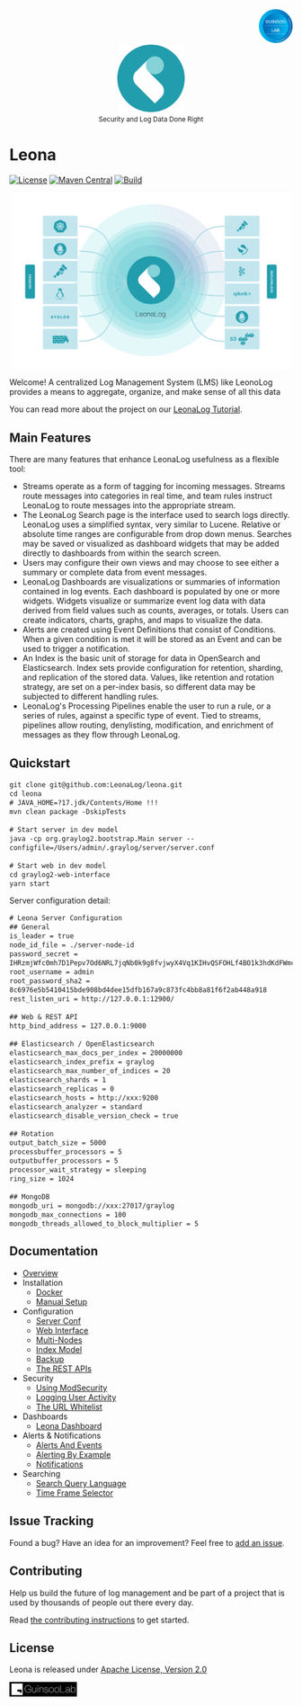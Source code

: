 <div align="right">
    <img src="https://raw.githubusercontent.com/LeonaLog/leona/main/misc/assets/guinsoolab-badge.png" width=60 alt="badge">
</div>
<div align="center">
    <img src="https://raw.githubusercontent.com/LeonaLog/leona/main/misc/assets/graylog.svg" width=120 alt="logo" />
    <br />
    <small>Security and Log Data Done Right</small>
</div>

# Leona

[![License](https://img.shields.io/badge/license-SSPL-green)](https://www.mongodb.com/licensing/server-side-public-license)
[![Maven Central](https://img.shields.io/maven-central/v/org.graylog2/graylog2-server.svg)](http://mvnrepository.com/artifact/org.graylog2/graylog2-server)
[![Build](https://github.com/Graylog2/graylog2-server/actions/workflows/build.yml/badge.svg)](https://github.com/Graylog2/graylog2-server/actions/workflows/build.yml)

![leona-hero](./misc/assets/leona-hero.png)

Welcome! A centralized Log Management System (LMS) like LeonoLog provides a means to aggregate, organize, and make sense of all this data

You can read more about the project on our [LeonaLog Tutorial](https://ciusji.gitbook.io/leona).

## Main Features

There are many features that enhance LeonaLog usefulness as a flexible tool:

- Streams operate as a form of tagging for incoming messages. Streams route messages into categories in real time, and team rules instruct LeonaLog to route messages into the appropriate stream.
- The LeonaLog Search page is the interface used to search logs directly. LeonaLog uses a simplified syntax, very similar to Lucene. Relative or absolute time ranges are configurable from drop down menus. Searches may be saved or visualized as dashboard widgets that may be added directly to dashboards from within the search screen.
- Users may configure their own views and may choose to see either a summary or complete data from event messages.
- LeonaLog Dashboards are visualizations or summaries of information contained in log events. Each dashboard is populated by one or more widgets. Widgets visualize or summarize event log data with data derived from field values such as counts, averages, or totals. Users can create indicators, charts, graphs, and maps to visualize the data.
- Alerts are created using Event Definitions that consist of Conditions. When a given condition is met it will be stored as an Event and can be used to trigger a notification.
- An Index is the basic unit of storage for data in OpenSearch and Elasticsearch. Index sets provide configuration for retention, sharding, and replication of the stored data. Values, like retention and rotation strategy, are set on a per-index basis, so different data may be subjected to different handling rules.
- LeonaLog's Processing Pipelines enable the user to run a rule, or a series of rules, against a specific type of event. Tied to streams, pipelines allow routing, denylisting, modification, and enrichment of messages as they flow through LeonaLog.

## Quickstart

```shell
git clone git@github.com:LeonaLog/leona.git
cd leona
# JAVA_HOME=?17.jdk/Contents/Home !!!
mvn clean package -DskipTests

# Start server in dev model
java -cp org.graylog2.bootstrap.Main server --configfile=/Users/admin/.graylog/server/server.conf

# Start web in dev model
cd graylog2-web-interface
yarn start
```

Server configuration detail:

```shell
# Leona Server Configuration
## General
is_leader = true
node_id_file = ./server-node-id
password_secret = IHRzmjWfc0mh7D1Pepv7Od6NRL7jqNb0k9g8fvjwyX4Vq1KIHvQSFOHLf4BO1k3hdKdFWmceKwy46BGqIk2NurWAUYSedspb
root_username = admin
root_password_sha2 = 8c6976e5b5410415bde908bd4dee15dfb167a9c873fc4bb8a81f6f2ab448a918
rest_listen_uri = http://127.0.0.1:12900/

## Web & REST API
http_bind_address = 127.0.0.1:9000

## Elasticsearch / OpenElasticsearch
elasticsearch_max_docs_per_index = 20000000
elasticsearch_index_prefix = graylog
elasticsearch_max_number_of_indices = 20
elasticsearch_shards = 1
elasticsearch_replicas = 0
elasticsearch_hosts = http://xxx:9200
elasticsearch_analyzer = standard
elasticsearch_disable_version_check = true

## Rotation
output_batch_size = 5000
processbuffer_processors = 5
outputbuffer_processors = 5
processor_wait_strategy = sleeping
ring_size = 1024

## MongoDB
mongodb_uri = mongodb://xxx:27017/graylog
mongodb_max_connections = 100
mongodb_threads_allowed_to_block_multiplier = 5
```

## Documentation

- [Overview](https://ciusji.gitbook.io/leona)
- Installation
  - [Docker](https://ciusji.gitbook.io/leona/installation/docker)
  - [Manual Setup](https://ciusji.gitbook.io/leona/installation/manual-setup)
- Configuration
  - [Server Conf](https://ciusji.gitbook.io/leona/configuration/server-conf)
  - [Web Interface](https://ciusji.gitbook.io/leona/configuration/web-interface)
  - [Multi-Nodes](https://ciusji.gitbook.io/leona/configuration/multi-nodes)
  - [Index Model](https://ciusji.gitbook.io/leona/configuration/index-model)
  - [Backup](https://ciusji.gitbook.io/leona/configuration/backup)
  - [The REST APIs](https://ciusji.gitbook.io/leona/configuration/the-rest-apis)
- Security
  - [Using ModSecurity](https://ciusji.gitbook.io/leona/security/using-modsecurity)
  - [Logging User Activity](https://ciusji.gitbook.io/leona/security/logging-user-activity)
  - [The URL Whitelist](https://ciusji.gitbook.io/leona/security/the-url-whitelist)
- Dashboards
  - [Leona Dashboard](https://ciusji.gitbook.io/leona/dashboards/leona-dashboard)
- Alerts & Notifications 
  - [Alerts And Events](https://ciusji.gitbook.io/leona/alerts-and-notifications/alerts-and-events)
  - [Alerting By Example](https://ciusji.gitbook.io/leona/alerts-and-notifications/alerting-by-example)
  - [Notifications](https://ciusji.gitbook.io/leona/alerts-and-notifications/notifications)
- Searching
  - [Search Query Language](https://ciusji.gitbook.io/leona/searching/search-query-language)
  - [Time Frame Selector](https://ciusji.gitbook.io/leona/searching/time-frame-selector)

## Issue Tracking

Found a bug? Have an idea for an improvement? Feel free to [add an issue](https://github.com/LeonaLog/leona/issues/new/choose).


## Contributing

Help us build the future of log management and be part of a project that is used by thousands of people out there every day.

Read [the contributing instructions](CONTRIBUTING.md) to get started.


## License

Leona is released under [Apache License, Version 2.0](http://www.apache.org/licenses/LICENSE-2.0)

<img src="https://raw.githubusercontent.com/GuinsooLab/glab/main/src/images/guinsoolab-group.svg" width="120" alt="license" />
